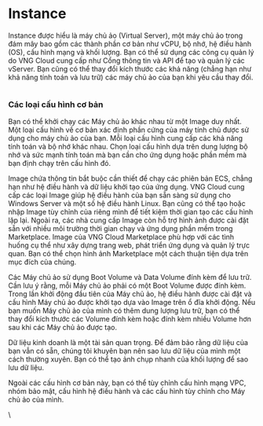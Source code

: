 # Instance

Instance được hiểu là máy chủ ảo (Virtual Server),  một máy chủ ảo trong đám mây bao gồm các thành phần cơ bản như vCPU, bộ nhớ, hệ điều hành (OS), cấu hình mạng và khối lượng. Bạn có thể sử dụng các công cụ quản lý do VNG Cloud cung cấp như Cổng thông tin và API để tạo và quản lý các vServer. Bạn cũng có thể thay đổi kích thước các khả năng (chẳng hạn như khả năng tính toán và lưu trữ) các máy chủ ảo của bạn khi yêu cầu thay đổi.

<figure><img src="https://docs.vngcloud.vn/download/attachments/49647864/image2022-11-14_13-49-32.png?version=1&#x26;modificationDate=1668408572000&#x26;api=v2" alt=""><figcaption></figcaption></figure>

### **Các loại cấu hình cơ bản** <a href="#server-cacloaicauhinhcoban" id="server-cacloaicauhinhcoban"></a>

Bạn có thể khởi chạy các Máy chủ ảo khác nhau từ một Image duy nhất. Một loại cấu hình về cơ bản xác định phần cứng của máy tính chủ được sử dụng cho máy chủ ảo của bạn. Mỗi loại cấu hình cung cấp các khả năng tính toán và bộ nhớ khác nhau. Chọn loại cấu hình dựa trên dung lượng bộ nhớ và sức mạnh tính toán mà bạn cần cho ứng dụng hoặc phần mềm mà bạn định chạy trên cấu hình đó.&#x20;

Image chứa thông tin bắt buộc cần thiết để chạy các phiên bản ECS, chẳng hạn như hệ điều hành và dữ liệu khởi tạo của ứng dụng. VNG Cloud cung cấp các loại Image giúp hệ điều hành của bạn sẵn sàng sử dụng cho Windows Server và một số hệ điều hành Linux. Bạn cũng có thể tạo hoặc nhập Image tùy chỉnh của riêng mình để tiết kiệm thời gian tạo các cấu hình lặp lại. Ngoài ra, các nhà cung cấp Image còn hỗ trợ hình ảnh được cài đặt sẵn với nhiều môi trường thời gian chạy và ứng dụng phần mềm trong Marketplace. Image của VNG Cloud Marketplace phù hợp với các tình huống cụ thể như xây dựng trang web, phát triển ứng dụng và quản lý trực quan. Bạn có thể chọn hình ảnh Marketplace một cách thuận tiện dựa trên mục đích của chúng.

Các Máy chủ ảo sử dụng Boot Volume và Data Volume đính kèm để lưu trữ. Cần lưu ý rằng, mỗi Máy chủ ảo phải có một Boot Volume được đính kèm. Trong lần khởi động đầu tiên của Máy chủ ảo, hệ điều hành được cài đặt và cấu hình Máy chủ ảo được khởi tạo dựa vào Image trên ổ đĩa khởi động. Nếu bạn muốn Máy chủ ảo của mình có thêm dung lượng lưu trữ, bạn có thể thay đổi kích thước các Volume đính kèm hoặc đính kèm nhiều Volume hơn sau khi các Máy chủ ảo được tạo.&#x20;

Dữ liệu kinh doanh là một tài sản quan trọng. Để đảm bảo rằng dữ liệu của bạn vẫn có sẵn, chúng tôi khuyên bạn nên sao lưu dữ liệu của mình một cách thường xuyên. Bạn có thể tạo ảnh chụp nhanh của khối lượng để sao lưu dữ liệu.&#x20;

Ngoài các cấu hình cơ bản này, bạn có thể tùy chỉnh cấu hình mạng VPC, nhóm bảo mật, cấu hình hệ điều hành và các cấu hình tùy chỉnh cho Máy chủ ảo của mình.&#x20;

\
